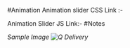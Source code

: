 #Animation
Animation slider CSS Link :-
    <link href="https://unpkg.com/aos@2.3.1/dist/aos.css" rel="stylesheet"> 
    
Animation Slider JS Link:-
    <script src="https://unpkg.com/aos@2.3.1/dist/aos.js"></script>
    <script>
        AOS.init();
    </script> 
#Notes
    <i data-aos="fade-up" data-aos-duration="1000">
    <i data-aos="flip-left" data-aos-delay="1500">

Sample Image
![Q Delivery](https://user-images.githubusercontent.com/118509275/220020172-78e99541-e8e0-49a4-b91c-809d96426850.jpeg)
